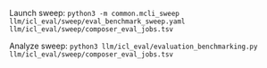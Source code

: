 

Launch sweep:
    `python3 -m common.mcli_sweep llm/icl_eval/sweep/eval_benchmark_sweep.yaml llm/icl_eval/sweep/composer_eval_jobs.tsv`

Analyze sweep:
    `python3 llm/icl_eval/evaluation_benchmarking.py llm/icl_eval/sweep/composer_eval_jobs.tsv`
